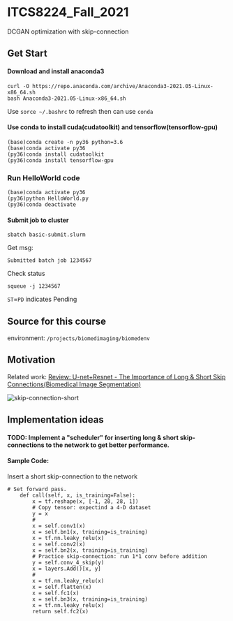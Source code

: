 # ITCS8224_Fall_2021
DCGAN optimization with skip-connection

## Get Start
#### Download and install anaconda3
```
curl -O https://repo.anaconda.com/archive/Anaconda3-2021.05-Linux-x86_64.sh
bash Anaconda3-2021.05-Linux-x86_64.sh
```
Use ```sorce ~/.bashrc``` to refresh then can use ```conda```

#### Use conda to install cuda(cudatoolkit) and tensorflow(tensorflow-gpu)
```
(base)conda create -n py36 python=3.6
(base)conda activate py36
(py36)conda install cudatoolkit
(py36)conda install tensorflow-gpu
```

### Run HelloWorld code
```
(base)conda activate py36
(py36)python HelloWorld.py
(py36)conda deactivate
```

#### Submit job to cluster
```
sbatch basic-submit.slurm
```

Get msg:
```
Submitted batch job 1234567
```

Check status
```
squeue -j 1234567
```

```ST```=```PD``` indicates Pending

## Source for this course
environment: ```/projects/biomedimaging/biomedenv```

## Motivation
Related work: [Review: U-net+Resnet - The Importance of Long & Short Skip Connections(Biomedical Image Segmentation)](https://medium.datadriveninvestor.com/review-u-net-resnet-the-importance-of-long-short-skip-connections-biomedical-image-ccbf8061ff43)

![skip-connection-short](skip-connection-short.png)

## Implementation ideas
#### TODO: Implement a "scheduler" for inserting long & short skip-connections to the network to get better performance.
#### Sample Code:
Insert a short skip-connection to the network

```
# Set forward pass.
    def call(self, x, is_training=False):
        x = tf.reshape(x, [-1, 28, 28, 1])
        # Copy tensor: expectind a 4-D dataset
        y = x
        #
        x = self.conv1(x)
        x = self.bn1(x, training=is_training)
        x = tf.nn.leaky_relu(x)
        x = self.conv2(x)
        x = self.bn2(x, training=is_training)
        # Practice skip-connection: run 1*1 conv before addition
        y = self.conv_4_skip(y)
        x = layers.Add()[x, y]
        #
        x = tf.nn.leaky_relu(x)
        x = self.flatten(x)
        x = self.fc1(x)
        x = self.bn3(x, training=is_training)
        x = tf.nn.leaky_relu(x)
        return self.fc2(x)
```
